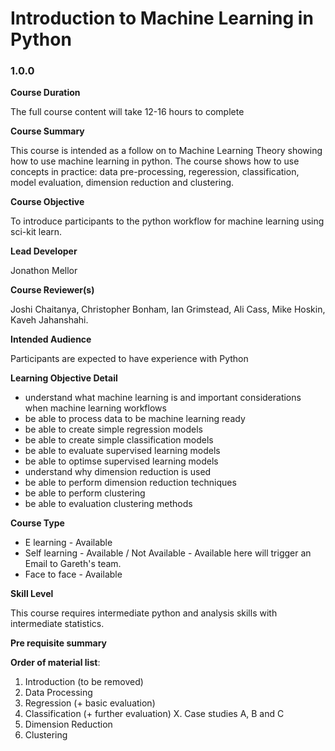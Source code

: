
# Introduction to Machine Learning in Python

### 1.0.0

**Course Duration**

The full course content will take 12-16 hours to complete

**Course Summary** <variable>

This course is intended as a follow on to Machine Learning Theory showing how to use machine learning in python. The course shows how to use concepts in practice: data pre-processing, regeression, classification, model evaluation, dimension reduction and clustering.

**Course Objective** <variable>

To introduce participants to the python workflow for machine learning using sci-kit learn.

**Lead Developer**

Jonathon Mellor

**Course Reviewer(s)**

Joshi Chaitanya, Christopher Bonham, Ian Grimstead, Ali Cass, Mike Hoskin, Kaveh Jahanshahi.

**Intended Audience** <variable>

Participants are expected to have experience with Python

**Learning Objective Detail** <variable>

* understand what machine learning is and important considerations when machine learning workflows
* be able to process data to be machine learning ready
* be able to create simple regression models
* be able to create simple classification models
* be able to evaluate supervised learning models
* be able to optimse supervised learning models
* understand why dimension reduction is used
* be able to perform dimension reduction techniques
* be able to perform clustering
* be able to evaluation clustering methods

**Course Type**

* E learning - Available
* Self learning - Available / Not Available - Available here will trigger an Email to Gareth's team.
* Face to face - Available

**Skill Level**

This course requires intermediate python and analysis skills with intermediate statistics.

**Pre requisite summary**





**Order of material list**:

1. Introduction (to be removed)
2. Data Processing
3. Regression (+ basic evaluation)
4. Classification (+ further evaluation)
X. Case studies A, B and C
5. Dimension Reduction
6. Clustering
